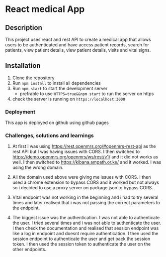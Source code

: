 # React medical App

## Description

This project uses react and rest API to create a medical app that allows users to be authenticated and have access patient records, search for patients, view patient details, view patient details, visits and vital signs.

## Installation

1. Clone the repository
2. Run `npm install` to install all dependencies
3. Run `npm start` to start the development server
   - prefrable to use `HTTPS=true&&npm start` to run the server on https
4. check the server is running on `https://localhost:3000`

### Deployment

This app is deployed on github using github pages

### Challenges, solutions and  learnings

1. At first I was using <https://rest.openmrs.org/#openmrs-rest-api> as the rest API but I was having issues with CORS. I then switched to <https://demo.openmrs.org/openmrs/ws/rest/v1/> and it did not works as well. I then switched to <https://kibana.ampath.or.ke/> and it worked. I was using the wrong domain.

2. All the domain used above were giving me issues with CORS. I then used a chrome extension to bypass CORS and it worked but not always so i decided to use a proxy server on package.json to bypass CORS.

3. Vital endpoint was not working in the beginning and i had to try several times and later realised that i was not passing the correct parameters to the endpoint.

4. The biggest issue was the authentication. I was not able to authenticate the user. I tried several times and i was not able to authenticate the user. I then check the documentation and realised that session endpoint was like a log in endpoint and doesnt require authentication. I then used the session endpoint to authenticate the user and get back the session token. I then used the session token to authenticate the user on the other endpoints.